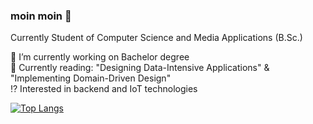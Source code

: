 ### moin moin 👋

Currently Student of Computer Science and Media Applications (B.Sc.) 

🔭 I’m currently working on Bachelor degree <br>
📖 Currently reading: "Designing Data-Intensive Applications" & "Implementing Domain-Driven Design" <br>
⁉️ Interested in backend and IoT technologies <br>



[![Top Langs](https://github-readme-stats.vercel.app/api/top-langs/?username=PaulDieterich&layout=donut-vertical)](https://github.com/PaulDieterich)
